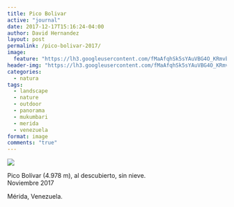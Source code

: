 ```yaml
---
title: Pico Bolivar
active: "journal"
date: 2017-12-17T15:16:24-04:00
author: David Hernandez
layout: post
permalink: /pico-bolivar-2017/
image: 
  feature: "https://lh3.googleusercontent.com/fMaAfqhSk5sYAuVBG4O_KRmvbwLj2WxOUNVYoxqAw6nLzMhSs2_PLUMoXSu8yUW8K4RgAlfKtR-47eQHF5w2r1cKhy_y32p4vtF76lVjd09HKITabBdef_S7m-rk2WpjCNCF9Ht5hYnY-nGThVGllKhYaK8mHceNG6_mslG-Eubiu8wFW3vGAdBMwJz8zN-QCIZ-GfxwSlQ_KGopB9R5aFtCshEIkk4OLmVHJlFvM7_NwJ-a5sIVKjdNVy8eXawA03oUqcquhma2QWNvvaFx5JtPN8lItypEItYLcsKt7FFGAP7ZNTq6XXPe0N8KMGWF-86zfo129muLNHBnYnpnsYT8FecZkRAYaLN4FdQnrKcSvS_Zqs7tbnM0nSvTmEnwOjz8gNXxlkmGVG_vO0sird1uVhEb6SfuuFQu5kafxPGt_3p_xoKj2jAfp4-CQIsh2jZwa1x8lTx0uLL8DPiMSIdHSAGpYK0Hlw5ry3kzulzp3JoZtCSgrvCEGG6QmbQUntWXBPOCvEtbCNLAQC8IV7eY1Okgwz6uh6k-ROzddsbNEEAKZDQ6tZjU5Tmgm3e2GBQBO0wob2FVvc9C0zQSB0vT0WOP3BU_GlAe3XLjJQxG_LZyTQlqVgvFcNbyA9ZNldVQHCXhOfiOCrJUDPsqIfPaeVTdtA=w1280-h534-no"
header-img: "https://lh3.googleusercontent.com/fMaAfqhSk5sYAuVBG4O_KRmvbwLj2WxOUNVYoxqAw6nLzMhSs2_PLUMoXSu8yUW8K4RgAlfKtR-47eQHF5w2r1cKhy_y32p4vtF76lVjd09HKITabBdef_S7m-rk2WpjCNCF9Ht5hYnY-nGThVGllKhYaK8mHceNG6_mslG-Eubiu8wFW3vGAdBMwJz8zN-QCIZ-GfxwSlQ_KGopB9R5aFtCshEIkk4OLmVHJlFvM7_NwJ-a5sIVKjdNVy8eXawA03oUqcquhma2QWNvvaFx5JtPN8lItypEItYLcsKt7FFGAP7ZNTq6XXPe0N8KMGWF-86zfo129muLNHBnYnpnsYT8FecZkRAYaLN4FdQnrKcSvS_Zqs7tbnM0nSvTmEnwOjz8gNXxlkmGVG_vO0sird1uVhEb6SfuuFQu5kafxPGt_3p_xoKj2jAfp4-CQIsh2jZwa1x8lTx0uLL8DPiMSIdHSAGpYK0Hlw5ry3kzulzp3JoZtCSgrvCEGG6QmbQUntWXBPOCvEtbCNLAQC8IV7eY1Okgwz6uh6k-ROzddsbNEEAKZDQ6tZjU5Tmgm3e2GBQBO0wob2FVvc9C0zQSB0vT0WOP3BU_GlAe3XLjJQxG_LZyTQlqVgvFcNbyA9ZNldVQHCXhOfiOCrJUDPsqIfPaeVTdtA=w1280-h534-no"
categories:
  - natura
tags:
  - landscape
  - nature
  - outdoor
  - panorama
  - mukumbari
  - merida
  - venezuela
format: image
comments: "true"
---
```


<a href="https://lh3.googleusercontent.com/fMaAfqhSk5sYAuVBG4O_KRmvbwLj2WxOUNVYoxqAw6nLzMhSs2_PLUMoXSu8yUW8K4RgAlfKtR-47eQHF5w2r1cKhy_y32p4vtF76lVjd09HKITabBdef_S7m-rk2WpjCNCF9Ht5hYnY-nGThVGllKhYaK8mHceNG6_mslG-Eubiu8wFW3vGAdBMwJz8zN-QCIZ-GfxwSlQ_KGopB9R5aFtCshEIkk4OLmVHJlFvM7_NwJ-a5sIVKjdNVy8eXawA03oUqcquhma2QWNvvaFx5JtPN8lItypEItYLcsKt7FFGAP7ZNTq6XXPe0N8KMGWF-86zfo129muLNHBnYnpnsYT8FecZkRAYaLN4FdQnrKcSvS_Zqs7tbnM0nSvTmEnwOjz8gNXxlkmGVG_vO0sird1uVhEb6SfuuFQu5kafxPGt_3p_xoKj2jAfp4-CQIsh2jZwa1x8lTx0uLL8DPiMSIdHSAGpYK0Hlw5ry3kzulzp3JoZtCSgrvCEGG6QmbQUntWXBPOCvEtbCNLAQC8IV7eY1Okgwz6uh6k-ROzddsbNEEAKZDQ6tZjU5Tmgm3e2GBQBO0wob2FVvc9C0zQSB0vT0WOP3BU_GlAe3XLjJQxG_LZyTQlqVgvFcNbyA9ZNldVQHCXhOfiOCrJUDPsqIfPaeVTdtA=w1280-h534-no" class="popup"  title="Pico Bolívar y Pico Humboldt" data-caption="© 2017 by David Hernández">
<img src="https://lh3.googleusercontent.com/fMaAfqhSk5sYAuVBG4O_KRmvbwLj2WxOUNVYoxqAw6nLzMhSs2_PLUMoXSu8yUW8K4RgAlfKtR-47eQHF5w2r1cKhy_y32p4vtF76lVjd09HKITabBdef_S7m-rk2WpjCNCF9Ht5hYnY-nGThVGllKhYaK8mHceNG6_mslG-Eubiu8wFW3vGAdBMwJz8zN-QCIZ-GfxwSlQ_KGopB9R5aFtCshEIkk4OLmVHJlFvM7_NwJ-a5sIVKjdNVy8eXawA03oUqcquhma2QWNvvaFx5JtPN8lItypEItYLcsKt7FFGAP7ZNTq6XXPe0N8KMGWF-86zfo129muLNHBnYnpnsYT8FecZkRAYaLN4FdQnrKcSvS_Zqs7tbnM0nSvTmEnwOjz8gNXxlkmGVG_vO0sird1uVhEb6SfuuFQu5kafxPGt_3p_xoKj2jAfp4-CQIsh2jZwa1x8lTx0uLL8DPiMSIdHSAGpYK0Hlw5ry3kzulzp3JoZtCSgrvCEGG6QmbQUntWXBPOCvEtbCNLAQC8IV7eY1Okgwz6uh6k-ROzddsbNEEAKZDQ6tZjU5Tmgm3e2GBQBO0wob2FVvc9C0zQSB0vT0WOP3BU_GlAe3XLjJQxG_LZyTQlqVgvFcNbyA9ZNldVQHCXhOfiOCrJUDPsqIfPaeVTdtA=w1280-h534-no"></a>

Pico Bolívar (4.978 m), al descubierto, sin nieve.<br>
Noviembre 2017<br>

Mérida, Venezuela.
